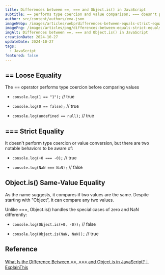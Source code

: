 ```yaml
---
title: Differences between ==, === and Object.is() in JavaScript
subtitle: == performs type coercion and value comparison; === doesn't perform type coercion but compares values; Object.is() compares if two values are the same.
author: src/content/authors/eva.json
imageWebp: /images/articles/webp/differences-between-equals-strict-equals-and-objectis-in-javascript.webp
imagePng: /images/articles/png/differences-between-equals-strict-equals-and-objectis-in-javascript.png
imgAlt: Differences between ==, === and Object.is() in JavaScript
creationDate: 2024-10-27
updateDate: 2024-10-27
tags:
  - JavaScript
featured: false
---
```


## == Loose Equality

The == operator performs type coercion before comparing values

- `console.log(1 == "1");` // true

- `console.log(0 == false);` // true

- `console.log(undefined == null);` // true

## === Strict Equality

It doesn't perform type coercion or value conversion, but there are two notable behaviors to be aware of:

- `console.log(+0 === -0);` // true

- `console.log(NaN === NaN);` // false

## Object.is() Same-Value Equality

As the name suggests, it compares if two values are the same. Despite starting with "Object", it can compare any two values.

Unlike ===, Object.is() handles the special cases of zero and NaN differently:

- `console.log(Object.is(+0, -0));` // false

- `console.log(Object.is(NaN, NaN));` // true

## Reference

[What Is the Difference Between ==, === and Object.is in JavaScript?｜ ExplainThis](https://www.explainthis.io/en/swe/js-equality)
